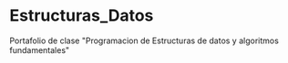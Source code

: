 # Estructuras_Datos
Portafolio de clase "Programacion de Estructuras de datos y algoritmos fundamentales"
